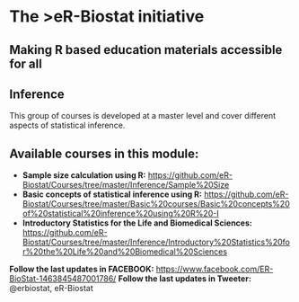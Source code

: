 # The >eR-Biostat initiative
## Making R based education materials accessible for all

## Inference
This group of courses is developed at a master level  and cover different aspects of statistical inference.

## Available courses in this module:
* **Sample size calculation using R:**
https://github.com/eR-Biostat/Courses/tree/master/Inference/Sample%20Size
* **Basic concepts of statistical inference using R:** https://github.com/eR-Biostat/Courses/tree/master/Basic%20courses/Basic%20concepts%20of%20statistical%20inference%20using%20R%20-I
* **Introductory Statistics for the Life and Biomedical Sciences:** https://github.com/eR-Biostat/Courses/tree/master/Inference/Introductory%20Statistics%20for%20the%20Life%20and%20Biomedical%20Sciences

**Follow the last updates in FACEBOOK:** https://www.facebook.com/ER-BioStat-1463845487001786/
**Follow the last updates in Tweeter:** @erbiostat, eR-Biostat
